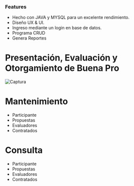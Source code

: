 ### Features
- Hecho con JAVA y MYSQL para un excelente rendimiento.
- Diseño UX & UI.
- Ingreso mediante un login en base de datos.
- Programa CRUD
- Genera Reportes
# Presentación, Evaluación y Otorgamiento de Buena Pro

![Captura](https://user-images.githubusercontent.com/69438394/123055266-5272a900-d3cb-11eb-8d71-020fc6ed787c.PNG)




Mantenimiento
=============
- Participante
- Propuestas
- Evaluadores
- Contratados

Consulta
=============
- Participante
- Propuestas
- Evaluadores
- Contratados


